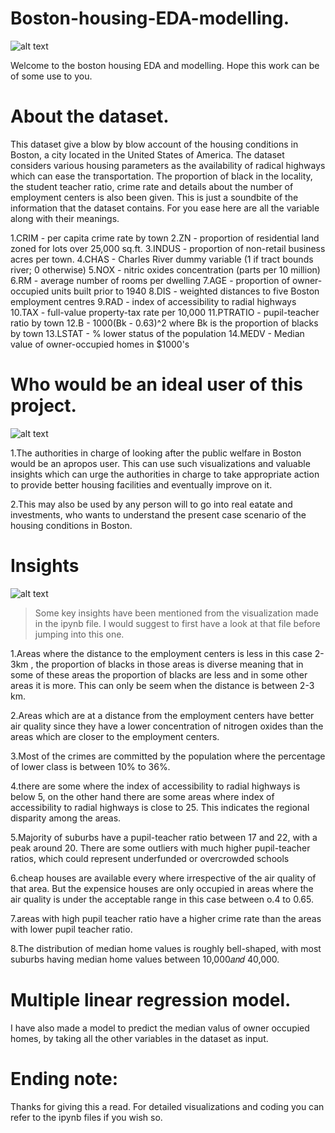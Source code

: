 # Boston-housing-EDA-modelling.

![alt text](https://live.staticflickr.com/1957/43555391580_ea8259a894_b.jpg)

Welcome to the boston housing EDA and modelling. Hope this work can be of some use to you.

# About the dataset.

This dataset give a blow by blow account of the housing conditions in Boston, a city located in the United States of America. The dataset considers various housing parameters as the availability of radical highways which can ease the transportation. The proportion of black in the locality, the student teacher ratio, crime rate and details about the number of employment centers is also been given. This is just a soundbite of the information that the dataset contains. For you ease here are all the variable along with their meanings.

1.CRIM - per capita crime rate by town
2.ZN - proportion of residential land zoned for lots over 25,000 sq.ft.
3.INDUS - proportion of non-retail business acres per town.
4.CHAS - Charles River dummy variable (1 if tract bounds river; 0 otherwise)
5.NOX - nitric oxides concentration (parts per 10 million)
6.RM - average number of rooms per dwelling
7.AGE - proportion of owner-occupied units built prior to 1940
8.DIS - weighted distances to five Boston employment centres
9.RAD - index of accessibility to radial highways
10.TAX - full-value property-tax rate per 10,000
11.PTRATIO - pupil-teacher ratio by town
12.B - 1000(Bk - 0.63)^2 where Bk is the proportion of blacks by town
13.LSTAT - % lower status of the population
14.MEDV - Median value of owner-occupied homes in $1000's

# Who would be an ideal user of this project.

![alt text](https://th.bing.com/th/id/OIP.NfQXJGQIFEdceeyi1sIW8AHaHa?pid=ImgDet&rs=1)

1.The authorities in charge of looking after the public welfare in Boston would be an apropos user. This can use such visualizations and valuable insights which can urge the authorities in charge to take appropriate action to provide better housing facilities and eventually improve on it.

2.This may also be used by any person will to go into real eatate and investments, who wants to understand the present case scenario of the housing conditions in Boston.

# Insights

![alt text](https://th.bing.com/th/id/OIP.fz5lzLbQT2ir0Vzmn0L0wAHaE7?pid=ImgDet&rs=1)

>Some key insights have been mentioned from the visualization made in the ipynb file. I would suggest to first have a look at that file before jumping into this one.

1.Areas where the distance to the employment centers is less in this case 2-3km , the proportion of blacks in those areas is diverse meaning that in some of these areas the proportion of blacks are less and in some other areas it is more. This can only be seem when the distance is between 2-3 km.

2.Areas which are at a distance from the employment centers have better air quality since they have a lower concentration of nitrogen oxides than the areas which are closer to the employment centers.

3.Most of the crimes are committed by the population where the percentage of lower class is between 10% to 36%.

4.there are some where the index of accessibility to radial highways is below 5, on the other hand there are some areas where index of accessibility to radial highways is close to 25. This indicates the regional disparity among the areas.

5.Majority of suburbs have a pupil-teacher ratio between 17 and 22, with a peak around 20. There are some outliers with much higher pupil-teacher ratios, which could represent underfunded or overcrowded schools

6.cheap houses are available every where irrespective of the air quality of that area. But the expensice houses are only occupied in areas where the air quality is under the acceptable range in this case between o.4 to 0.65.

7.areas with high pupil teacher ratio have a higher crime rate than the areas with lower pupil teacher ratio.

8.The distribution of median home values is roughly bell-shaped, with most suburbs having median home values between  10,000𝑎𝑛𝑑
 40,000.

# Multiple linear regression model.

I have also made a model to predict the median valus of owner occupied homes, by taking all the other variables in the dataset as input.

# Ending note:

Thanks for giving this a read. For detailed visualizations and coding you can refer to the ipynb files if you wish so.